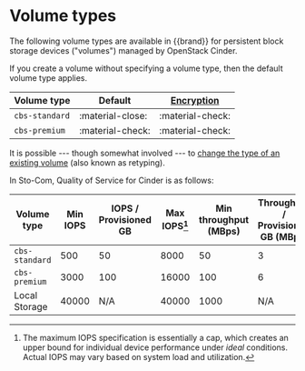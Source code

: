 # Volume types

The following volume types are available in {{brand}} for persistent block storage devices ("volumes") managed by OpenStack Cinder.

If you create a volume without specifying a volume type, then the default volume type applies.


| Volume type    | Default          | [Encryption](../../howto/openstack/cinder/encrypted-volumes.md) |
| -----------    | -------          | ------------                                                    |
| `cbs-standard` | :material-close: | :material-check:                                                |
| `cbs-premium`  | :material-check: | :material-check:                                                |

It is possible --- though somewhat involved --- to [change the type of an existing volume](../../howto/openstack/cinder/retype-volumes.md) (also known as retyping).

In Sto-Com, Quality of Service for Cinder is as follows:

| Volume type    | Min IOPS | IOPS / Provisioned GB | Max IOPS[^iops] | Min throughput (MBps) | Throughput / Provisioned GB (MBps) | Max throughput (MBps) |
| -----------    | -------- | --------------------- | --------------- | --------------------- | ---------------------------------- | --------------------- |
| `cbs-standard` | 500      | 50                    | 8000            | 50                    | 3                                  | 500                   |
| `cbs-premium`  | 3000     | 100                   | 16000           | 100                   | 6                                  | 1000                  |
| Local Storage  | 40000    | N/A                   | 40000           | 1000                  | N/A                                | 1000                  |

[^iops]: The maximum IOPS specification is essentially a cap, which creates an upper bound for individual device performance under *ideal* conditions. Actual IOPS may vary based on system load and utilization.
